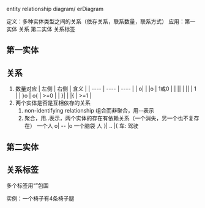 entity relationship diagram/ erDiagram

定义：多种实体类型之间的关系（依存关系，联系数量，联系方式）
应用：第一实体 关系 第二实体 关系标签

## 第一实体
## 关系
1. 数量对应
| 左侧 | 右侧 | 含义 |
| ---- | ---- | ---- |
| o\|    | \|o     |  1或0    |
| \|\|    | \|\|     |  1    |
| }o    | o{     |  >=0    |
| }\|    | \|{     |  >=1    |
2. 两个实体是否是互相依存的关系
	1. non-identifying relationship 组合而非聚合，用--表示
	2. 聚合，用..表示，两个实体的存在有依赖关系（一个消失，另一个也不复存在）
一个人 o| -- |o 一个脑袋
人 }| .. |{ 车: 驾驶

## 第二实体

## 关系标签
多个标签用“”包围

实例：一个椅子有4条椅子腿